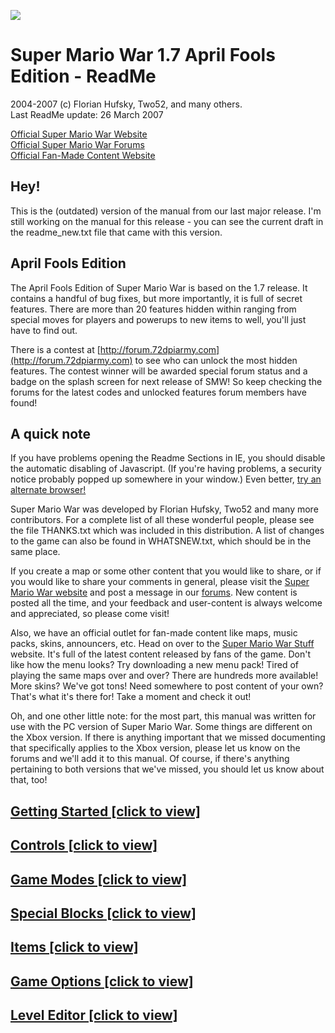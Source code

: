 ![](gfx/docs/splash.png)

<div id="content">

# Super Mario War 1.7 April Fools Edition - ReadMe

2004-2007 (c) Florian Hufsky, Two52, and many others.  
Last ReadMe update: 26 March 2007  

[Official Super Mario War Website](http://smw.72dpiarmy.com)  
[Official Super Mario War Forums](http://forum.72dpiarmy.com)  
[Official Fan-Made Content Website](http://smwstuff.com)

## Hey!

<div>

This is the (outdated) version of the manual from our last major release. I'm still working on the manual for this release - you can see the current draft in the readme_new.txt file that came with this version.

</div>

## April Fools Edition

<div>

The April Fools Edition of Super Mario War is based on the 1.7 release. It contains a handful of bug fixes, but more importantly, it is full of secret features. There are more than 20 features hidden within ranging from special moves for players and powerups to new items to well, you'll just have to find out.

There is a contest at [http://forum.72dpiarmy.com](http://forum.72dpiarmy.com) to see who can unlock the most hidden features. The contest winner will be awarded special forum status and a badge on the splash screen for next release of SMW! So keep checking the forums for the latest codes and unlocked features forum members have found!

</div>

## A quick note

<div>

If you have problems opening the Readme Sections in IE, you should disable the automatic disabling of Javascript. (If you're having problems, a security notice probably popped up somewhere in your window.) Even better, [try an alternate browser!](http://www.getfirefox.com)

Super Mario War was developed by Florian Hufsky, Two52 and many more contributors. For a complete list of all these wonderful people, please see the file THANKS.txt which was included in this distribution. A list of changes to the game can also be found in WHATSNEW.txt, which should be in the same place.

If you create a map or some other content that you would like to share, or if you would like to share your comments in general, please visit the [Super Mario War website](http://smw.72dpiarmy.com) and post a message in our [forums](http://forum.72dpiarmy.com). New content is posted all the time, and your feedback and user-content is always welcome and appreciated, so please come visit!

Also, we have an official outlet for fan-made content like maps, music packs, skins, announcers, etc. Head on over to the [Super Mario War Stuff](http://smwstuff.com) website. It's full of the latest content released by fans of the game. Don't like how the menu looks? Try downloading a new menu pack! Tired of playing the same maps over and over? There are hundreds more available! More skins? We've got tons! Need somewhere to post content of your own? That's what it's there for! Take a moment and check it out!

Oh, and one other little note: for the most part, this manual was written for use with the PC version of Super Mario War. Some things are different on the Xbox version. If there is anything important that we missed documenting that specifically applies to the Xbox version, please let us know on the forums and we'll add it to this manual. Of course, if there's anything pertaining to both versions that we've missed, you should let us know about that, too!

</div>

## [Getting Started [click to view]](javascript:toggleIt('gs'))

<div id="gs" class="leftbar" style="display: none;">

![](gfx/docs/ss01.png)

Super Mario War is a game for up to four players with many different modes of play. The basic goal of the game is to be the last player standing, and to accomplish this goal you must jump on your opponents' heads to kill them. There are many Mario-themed items you can use to help you kill your opponents, as well. In addition, there are several variations on this basic gameplay mechanic which you can try, such as Chicken, Capture The Flag, and so on. Plus, for those who enjoy customization, there are several aspects of the game which you can tweak to your liking through the Options menus, and if you like, you can make your own maps, skins, and other custom content to use (or download others' to use), too!

This section of the manual explains how to navigate the game's menus, and contains a short explanation of Tournaments and Tours as well. Please note that all of the controls listed in this section are defaults, and can be reconfigured if you like.

### The Main Menu

![](gfx/docs/ss02.png)

From this menu, you can access everything else in the game.

*   **Start** will take you to the Team and Character Selection screen (see below).*   **Players** allows you to change players between Player (human), Bot (computer), and None. You can't have less than two players active at any one time.*   **Match** allows you to select Single Game, Tournament 2 through 10, or any Tours you have on your machine. See Tournaments and Tours, below.*   **Options** takes you to the Options menu. For more information, check its section towards the end of this manual.*   **Controls** lets you configure the players' control schemes to your liking. For more info, check the Controls section of this manual.*   **Exit** causes the game to exit.

    ### Team and Character Selection

    ![](gfx/docs/ss03.png)

    From this screen, you can configure who is using which character and is on which team.

    *   You can select what character you'd like to be, out of all the skins you have on your machine, with Up and Down.*   You can select what team you want to be on with Left and Right.*   If you want to have the game select a skin for you at random, press Up and Down together (or if using a joystick, press the Random button).*   If you want to have a different random skin at the beginning of each match, without being able to see it beforehand, press Left and Right together (or with a joystick, press the Fast-Scroll and Random buttons together), which will change your skin into a flashing letter R.*   Press your Turbo key to lock in your selection, unless you're Player 1, who uses Enter. (If you're using a joystick, press Jump to lock in your selection, no matter which player you are.)  
    After all players have locked in, you can press Enter on this screen to go to the Game Selection screen.

    ### Game Selection

    ![](gfx/docs/ss04.png)

    From this menu, you can select your game mode, select the map you wish to use, change various mode settings, and tag your maps for easy selection. (When playing a Tour, all options on this screen, besides Start, are disabled.)

    *   **Start** starts the game.*   **Mode** allows you to change game modes. For info on these, please refer to the Game Modes section of this manual.*   **Lives/Kills/Time/Etc.** allows you to change the current game mode's basic parameter (i.e. the game length).*   **Map** allows you to change the map you want to use. You can press Left or Right to pick another map, or hold Left Shift and press Left or Right to go forward or backward 10 maps at a time. Or you can repeatedly press a letter or a number to cycle through maps whose names start with it.*   **Filters** allows you to select maps that only meet certain criteria. You can select one or more categories (such as whether or not the map contains moving platforms) and the game will only give you maps that meet all the criteria established. The bottom category, Simple, can be used as a custom filter by selecting the green question mark icon, which will give you a thumbnail view (see below) of all the maps. From there, maps can be toggled on (signified by a little coin) and off.*   **Thumbs** allows you to view many maps at once with a "thumbnail"-style view. To view other pages, scroll up or down off the screen, or hold Left Shift and press Up or Down.

    ### Playing the Game

    ![](gfx/docs/ss05.png) ![](gfx/docs/ss06.png)

    The main goal of the game is to stomp on your opponents' heads to kill them, although depending on the map you're playing on, you may be able to kill them in other ways, such as with items. There may also be additional rules or a different way of winning, depending on the mode you are playing; for information on these, you can check the Game Modes section of this manual. For information on the controls you'll be using to play the game, check out the section on Controls, below. And to learn about the different items and map elements you can use to turn the tables on your opponents, take a look at the Items and Special Blocks sections, towards the middle of the manual.

    ### Tournaments and Tours

    ![](gfx/docs/ss07.png) ![](gfx/docs/ss08.png)

    In a Tournament, players play games until one player has amassed a certain number of wins. The number of the Tournament determines how many wins are required (so, if you pick Tournament 4, you have to win four times). Each time a player wins, they will receive an icon on the scoreboard (first picture, above). This icon will be representative of the mode played.

    In a Tour, players play a series of predetermined games ("tour stops"). At the end of each game, players receive points based on how well they placed, and icons will be displayed on the scoreboard (second picture, above) to show just how each player placed in that round. Tours can be created by making a text file in the game's Tours subdirectory, following the correct format (check out simple.txt for more info). It is possible to designate how valuable each individual tour stop is (this information is displayed along the top of the scoreboard - see the screenshot), as well as which tour stops grant a bonus item to the winner.

    At the end of a Tournament, or after every game within the Tournament if that option is set (see the Options section towards the end of this manual), the winner will get a chance to spin the bonus wheel to acquire an item that they can use in the next game or games. However, in Tours, the bonus wheel will only appear in places where the tour's creator designates it, regardless of any current settings. Tour stops with this opportunity are represented on the scoreboard as small winged yellow boxes.

    </div>

## [Controls [click to view]](javascript:toggleIt('c'))

<div id="c" class="leftbar" style="display: none;">

### [PC - Keyboard [click to view]](javascript:toggleIt('pck'))

<div id="pck" style="display: none;">

The following are the default controls. Controls can be configured within the Controls menu, accessible from the main menu. From there, you can also switch your input devices to joysticks (see the next section for information on joystick controls).

#### Game controls

<div>

<table>

<tbody>

<tr class="borderbottom">

<td>Player 1</td>

<td>Player 2</td>

<td>Player 3</td>

<td>Player 4</td>

</tr>

<tr>

<td class="borderright">Left</td>

<td>Left Arrow</td>

<td>A</td>

<td>G</td>

<td>L</td>

</tr>

<tr>

<td class="borderright">Right</td>

<td>Right Arrow</td>

<td>D</td>

<td>J</td>

<td>'</td>

</tr>

<tr>

<td class="borderright">Jump</td>

<td>Up Arrow</td>

<td>W</td>

<td>Y</td>

<td>P</td>

</tr>

<tr>

<td class="borderright">Down</td>

<td>Down Arrow</td>

<td>S</td>

<td>H</td>

<td>;</td>

</tr>

<tr>

<td class="borderright">Turbo</td>

<td>R. Ctrl</td>

<td>E</td>

<td>U</td>

<td>[</td>

</tr>

<tr>

<td class="borderright">Use Item</td>

<td>R. Shift</td>

<td>Q</td>

<td>T</td>

<td>O</td>

</tr>

<tr>

<td class="borderright">Pause</td>

<td>Enter</td>

<td>n/a</td>

<td>n/a</td>

<td>n/a</td>

</tr>

<tr>

<td class="borderright">Exit</td>

<td>Esc</td>

<td>n/a</td>

<td>n/a</td>

<td>n/a</td>

</tr>

</tbody>

</table>

*   Press **Left** or **Right** to move left or right.*   Press **Jump** to jump. Press **Down** to jump down through certain platforms.*   Press **Turbo** to fire your weapon or to explode if you are a Bob-Omb. Hold **Turbo** and press **Left** or **Right** to run. While running, you can pick up shells and blue blocks that are not moving. To throw these items forward, release the Turbo key. To drop shells without throwing them, hold **Down** and release the Turbo key.*   Press **Use Item** to use whatever item is stored in your Item box. For more information on items, see their section below.*   Press **Pause** to pause the game. Press it a second time to resume.*   Press **Exit** to pause the game and bring up a dialog box. From there, you can either resume play or quit the game and return to the Game Selection menu.*   Once the game has ended and the victory fanfare has played, pressing either **Pause** or **Exit** will exit the game and return you to the Game Selection menu (or to the Scoreboard if in a Tournament or a Tour).</div>

#### Menu controls

<div>

<table>

<tbody>

<tr class="borderbottom">

<td>Player 1</td>

<td>Player 2</td>

<td>Player 3</td>

<td>Player 4</td>

</tr>

<tr>

<td class="borderright">Up</td>

<td>Up Arrow</td>

<td>W</td>

<td>Y</td>

<td>P</td>

</tr>

<tr>

<td class="borderright">Down</td>

<td>Down Arrow</td>

<td>S</td>

<td>H</td>

<td>:</td>

</tr>

<tr>

<td class="borderright">Left</td>

<td>Left Arrow</td>

<td>A</td>

<td>G</td>

<td>L</td>

</tr>

<tr>

<td class="borderright">Right</td>

<td>Right Arrow</td>

<td>D</td>

<td>J</td>

<td>'</td>

</tr>

<tr>

<td class="borderright">Select</td>

<td>Enter</td>

<td>E</td>

<td>U</td>

<td>[</td>

</tr>

<tr>

<td class="borderright">Cancel</td>

<td>Escape</td>

<td>Q</td>

<td>T</td>

<td>O</td>

</tr>

<tr>

<td class="borderright">Random</td>

<td>Space Bar</td>

<td>n/a</td>

<td>n/a</td>

<td>n/a</td>

</tr>

<tr>

<td class="borderright">Fast Scroll</td>

<td>L. Shift</td>

<td>n/a</td>

<td>n/a</td>

<td>n/a</td>

</tr>

</tbody>

</table>

*   Only Player 1's menu controls may be used in most menus.*   Use **Up**, **Down**, **Left**, and **Right** to navigate through menu choices, map thumbnails, etc.*   Press **Select** to select options and confirm choices.*   Press **Cancel** to return to the previous menu.*   To change a configurable choice, highlight it and press **Select**. Use **Left** or **Right** to cycle between available options, or press **Random** to have the computer select an available option at random. Press **Select** or **Cancel** to lock in your selection. When using a slider, like the ones on the Item Selection screen, you can also hold **Fast Scroll** and press **Left** or **Right** to jump from to one end or the other.*   On the main menu, to change player settings, press **Left** or **Right** to select a player, and **Up** or **Down** to change between Player, Bot, and Off.*   On the Player Select screen, press **Up** or **Down** to select a skin to use. Press **Left** or **Right** to select the team you want to be on. Press **Select** to lock in your choice. If you want to cancel your selection and pick something else, press **Cancel**. Once everyone has locked in their choices, have Player 1 press Select to advance to the Game Select menu.*   When selecting a skin, press **Up** and **Down** together to have the computer pick one for you at random. Press **Left** and **Right** together to make the computer pick a skin for you at random at the beginning of each round, even in the middle of a Tournament or Tour.*   When selecting a map, hold **Fast Map** and press **Left** or **Right** to go 10 maps at a time. When viewing maps by thumbnails, hold **Fast Scroll** and press **Up** or **Down** to quickly scroll through pages.</div>

</div>

### [PC - Joystick [click to view]](javascript:toggleIt('pcj'))

<div id="pcj" style="display: none;">

When using joysticks, it is important to note that there are a couple of differences in some basic controls. It is also important to note that the default settings for inputs are, most likely, _not_ the ones you want, since every joystick internally numbers and names its buttons differently (for example, on Joystick A, "button 1" might be the A button, whereas on Joystick B it's the left trigger). So when you set the game up to use a joystick, be sure to configure the buttons to something you like. (For this reason, the default controls will not be listed here.)

The following are the changes to the controls when using a joystick. For information on controls not listed here, see the Keyboard section.

*   In-game, to jump down through platforms, you have to hold **Down** and press **Jump**, instead of just pressing Down.*   All players with joysticks have **Random** and **Fast Map** menu controls. In addition, all players with joysticks have control in menus, not just Player 1.*   When selecting skins, to have the game select one at random, you must press **Random** instead of Up and Down together. Similarly, instead of pressing Left and Right toegether to get a random skin for each match, you have to hold **Fast Map** and press **Random**.</div>

### [Xbox [click to view]](javascript:toggleIt('xbox'))

<div id="xbox" style="display: none;">

When playing on the Xbox, each player is "locked in" to their joystick - in other words, Player 1 will always use the joystick plugged into the first port, etc.

The following are the default controls. All controls can be reconfigured via the Controls menu, accessible from the main menu.

#### Game controls

<div>

<table>

<tbody>

<tr class="borderbottom">

<td>All Players</td>

</tr>

<tr>

<td class="borderright">Left</td>

<td>Left (D-Pad)</td>

</tr>

<tr>

<td class="borderright">Right</td>

<td>Right (D-Pad)</td>

</tr>

<tr>

<td class="borderright">Jump</td>

<td>A</td>

</tr>

<tr>

<td class="borderright">Down</td>

<td>Down (D-Pad)</td>

</tr>

<tr>

<td class="borderright">Turbo</td>

<td>X</td>

</tr>

<tr>

<td class="borderright">Use Item</td>

<td>Y</td>

</tr>

<tr>

<td class="borderright">Pause</td>

<td>Start</td>

</tr>

<tr>

<td class="borderright">Exit</td>

<td>Back</td>

</tr>

</tbody>

</table>

*   Press **Left** or **Right** to move left or right.*   Press **Jump** to jump. Hold **Down** and press **Jump** to jump down through certain platforms.*   Press **Turbo** to fire your weapon or to explode if you are a Bob-Omb. Hold **Turbo** and press **Left** or **Right** to run. While running, you can pick up shells and blue blocks that are not moving. To throw these items forward, release the Turbo key. To drop shells without throwing them, hold **Down** and release the Turbo key.*   Press **Use Item** to use whatever item is stored in your Item box. For more information on items, see their section below.*   Press **Pause** to pause the game. Press it a second time to resume.*   Press **Exit** to pause the game and bring up a dialog box. From there, you can either resume play or quit the game and return to the Game Selection menu.*   Once the game has ended and the victory fanfare has played, pressing either **Pause** or **Exit** will exit the game and return you to the Game Selection menu (or to the Scoreboard if in a Tournament or a Tour).</div>

#### Menu controls

<div>

<table>

<tbody>

<tr class="borderbottom">

<td>All Players</td>

</tr>

<tr>

<td class="borderright">Up</td>

<td>Up (D-Pad)</td>

</tr>

<tr>

<td class="borderright">Down</td>

<td>Down (D-Pad)</td>

</tr>

<tr>

<td class="borderright">Left</td>

<td>Left (D-Pad)</td>

</tr>

<tr>

<td class="borderright">Right</td>

<td>Right (D-Pad)</td>

</tr>

<tr>

<td class="borderright">Select</td>

<td>A</td>

</tr>

<tr>

<td class="borderright">Cancel</td>

<td>Back</td>

</tr>

<tr>

<td class="borderright">Random</td>

<td>X</td>

</tr>

<tr>

<td class="borderright">Fast Scroll</td>

<td>Y</td>

</tr>

</tbody>

</table>

*   Use **Up**, **Down**, **Left**, and **Right** to navigate through menu choices, map thumbnails, etc.*   Press **Select** to select options and confirm choices.*   Press **Cancel** to return to the previous menu.*   To change a configurable choice, highlight it and press **Select**. Use **Left** or **Right** to cycle between available options, or press **Random** to have the computer select an available option at random. Press **Select** or **Cancel** to lock in your selection. When using a slider, like the ones on the Item Selection screen, you can also hold **Fast Scroll** and press **Left** or **Right** to jump from to one end or the other.*   On the main menu, to change player settings, press **Left** or **Right** to select a player, and **Up** or **Down** to change between Player, Bot, and Off.*   On the Player Select screen, press **Up** or **Down** to select a skin to use. Press **Left** or **Right** to select the team you want to be on. Press **Select** to lock in your choice. If you want to cancel your selection and pick something else, press **Cancel**. Once everyone has locked in their choices, press Select to advance to the Game Select menu.*   When selecting a skin, press **Random** to have the computer pick one for you at random. Hold **Fast Scroll** and press **Random** to make the computer pick a skin for you at random at the beginning of each round, even in the middle of a Tournament or Tour.*   When selecting a map, hold **Fast Scroll** and press **Left** or **Right** to go 10 maps at a time. When viewing maps by thumbnails, hold **Fast Scroll** and press **Up** or **Down** to quickly scroll through pages.</div>

</div>

</div>

## [Game Modes [click to view]](javascript:toggleIt('gm'))

<div id="gm" class="leftbar" style="display: none;">

There are many different ways to play Super Mario War. Each one is a little different than all the others, and each one requires different strategies. In addition, some modes have additional options that you can use to customize your game further. In the listings of possible options below, the defaults are shown in bold.

An option common to all modes (and subsequently not listed under each one) is the ability to set the basic parameter to "Unlimited", or Free Play.

### ![](gfx/docs/m01.png) Classic

This is the original Mario War game where each player starts with X lives and the last player with any lives left is the winner. Touching a hazard (such as spikes) causes you to lose a life; collecting a 1UP mushroom gives you an extra life.

Basic Parameter: **Lives** (5 to 100 by 5s, **10** default)

Additional Parameters: None

### ![](gfx/docs/m02.png) Frag Limit

This is the standard frag limit game where the first player to kill X players wins. Dying on a hazard causes you to lose a frag; collecting a 1UP mushroom gives you an extra frag.

Basic Parameter: **Kills** (5 to 100 by 5s, **20** default)

Additional Parameters: None

### ![](gfx/docs/m03.png) Time Limit

This is a timed game played to the number of seconds you select. The player with the most frags at the end of this time is the winner. Dying on a hazard causes you to lose a frag; collecting a 1UP mushroom gives you an extra frag.

Basic Parameter: **Time** (30 to 600 by 30s, **60** default)

Additional Parameters: None

### ![](gfx/docs/m04.png) Jail

This mode is similar to Frag Limit, but with a couple of modifications. Each player you kill in this mode will spawn in jail. When a player is in jail, their movement is slowed down and their jumping ability is hampered. If all the players on other teams are jailed, you earn extra points and everyone (both on your team and other teams) is freed. (This bonus is disabled in a 1v1 match, however, due to complete pointlessness.) If a player on your team tags you while in jail, you are freed. You are also freed if you spend enough time in jail.

Basic Parameter: **Kills** (5 to 100 by 5s, **20** default)

Additional Parameters:

*   **Free Timer** (# of seconds to get out of jail): None, 5, 10, 15, **20**, 25, 30, 35, 40, 45, 50, 55, 60*   **Tag Free** (whether you can tag your teammates to free them): **On**, Off

    ### ![](gfx/docs/m05.png) Coin Collection

    This game isn't about killing other players, it is about collecting coins. One or more coins will appear somewhere on the map. If someone grabs a coin, or if nobody can get to one within a certain amount of time, a new one will appear somewhere else. The first player to collect X coins wins. Whether dying has an effect can be set in this mode's optins, and collecting a 1UP counts as collecting a coin.

    Basic Parameter: **Coins** (5 to 100 by 5s, **20** default)

    Additional Parameters:

    *   **Penalty** (whether there is a -1 penalty for death): On, **Off***   **Quantity** (how many coins will appear at once): **1**, 2, 3, 4, 5

    ### ![](gfx/docs/m06.png) Stomp

    In this mode, Goombas, Cheep Cheeps, and Koopas will randomly spawn; the goal is to stomp or shoot as many as you can. The first player to kill X enemies wins. Stomping other players does nothing; neither does getting killed on hazards. Collecting a 1UP counts as an extra kill.

    Basic Parameter: **Kills** (10 to 200 by 10s, **10** default)

    Additional Parameters:

    *   **Rate** (how often, in general, enemies appear): Very Slow, Slow, **Moderate**, Fast, Very Fast*   **Goomba, Koopa, and Cheep Cheep Sliders** (comparative rates of each enemy appearing): 0 to 10 each (defaults of 1, 1, and 2 respectively)

    ### ![](gfx/docs/m07.png) Yoshi's Eggs

    In this mode, a Yoshi and a bouncy little green-spotted egg will randomly spawn. Players can pick the egg up by holding the Turbo button and bring it back to Yoshi to gain a point. The first person to return X eggs to Yoshi wins the game. If you die, of course, you will lose the egg; collecting a 1UP gives you an additional point. If the egg is not grabbed for a long enough period of time, it will move to another random location.

    Basic Parameter: **Eggs** (5 to 100 by 5s, **20** default)

    Additional Parameters: None

    ### ![](gfx/docs/m08.png) Capture The Flag

    In this mode, each team has a base and a flag. The goal is to protect your flag from being stolen and at the same time steal other teams' flags and bring them back to your base. The first team to return X enemy flags to their base wins. You can also bring your own flags back to your base if you can retrieve them from an opponent. Collecting a 1UP counts as having collected an enemy flag; dying in any way has no effect on your score.

    Basic Parameter: **Flags** (5 to 100 by 5s, **20** default)

    Additional Parameters:

    *   **Speed Slider** (for adjusting the speed of the bases' movement): 0 to 8 (default of 0)*   **Touch Return** (whether you can return your own flag to base just by touching it): On, **Off***   **Point Move** (whether your base moves after you score): **On**, Off*   **Auto Return** (seconds before your flag returns itself): None, 5, 10, 15, **20**, 25, 30, 35, 40, 45, 50, 55, 60

    ### ![](gfx/docs/m09.png) Chicken

    In this mode, the first person to kill another person will turn into the chicken. The player that is the chicken will constantly rack up points. The first player to X points wins. Dying on spikes will cause you to stop being the chicken, if you are; collecting a 1UP mushroom will give you 10 points no matter who you are. Killing another player while you're the chicken will also give you a bonus of 5 points.

    Basic Parameter: **Points** (50 to 1000 by 50s, **200** default)

    Additional Parameters:

    *   **Show Target** (whether an extra crosshair is displayed around the chicken): **On**, Off

    ### ![](gfx/docs/m10.png) Tag

    Tag is essentially the opposite of Chicken mode. At the start, one player will randomly be chosen as the tagged player (they will turn bright green with a white border). It is the job of the tagged one to kill (or touch) somebody else to transfer the tag. The tagged player gets a speed boost to help him catch the other players. When you're the tagged player, you'll constantly be losing points. When you hit 0, you are removed from the game and the player with the highest points will then become tagged. Being killed or killing yourself takes 5 points off your score and collecting a 1UP mushroom restores 10 points.

    Basic Parameter: **Points** (50 to 1000 by 50s, **200** default)

    Additional Parameters:

    *   **Touch Tag** (whether you can transfer the tag by just touching): **On**, Off

    ### ![](gfx/docs/m11.png) Star

    In this mode, there will either be a Ztar or a Shine, depending on how the options are set. One player will be designated to be the owner of this object, and if other players touch it, they will steal the object's ownership status. There is also a timer that gradually counts down.

    *   If the object in play is a Ztar, whoever has it when the clock hits 0 will lose a life. The clock will reset, and the same person will own the Ztar next time. Once a player is eliminated, the Ztar will go to the next player who has the most lives remaining (chosen at random if there is a tie). If you own the Ztar, you should try to hit other people with it (either by tagging or by throwing) so that they will take ownership.*   If the object in play is a Shine, whoever _doesn't_ have it when the clock hits 0 will lose a life. The clock will reset, and the Shine will change owners to whoever has the least number of lives remaining (chosen at random if there is a tie). If you own the Shine, you should try to keep it away from other players so that they can't take ownership.*   In either case, if the object in play stays out of its owner's hands for too long, it will warp right to them so they can start using it/keeping it away again.  

    Dying in any way other than from the countdown ending has no effect on your score. It's also important to know that in this mode, since the number of lives you start with is quite small, and extra lives are very valuable, 2UPs and 3UPs are only worth 1 extra life, and 5UPs are worth only 2.

    Basic Parameter: **Lives** (1 to 20, **5** default)

    Additional Parameters:

    *   **Time** (# of seconds on the timer): 5, 10, 15, 20, 25, **30**, 35, 40, 45, 50, 55, 60*   **Star Type** (which object is used): **Ztar**, Shine

    ### ![](gfx/docs/m12.png) Domination

    This mode is like the domination mode from many FPSs. There will be several bases randomly placed around the map and it is the goal to control as many of them as possible. You control them by tagging them. The more you control, the faster you accumulate points; the first player to accumulate X points wins. Additionally, every so often the bases will automatically relocate themselves to new, random positions. Collecting a 1UP gives you 10 points; what happens when you die (by any means) can be set in this mode's options.

    Basic Parameter: **Points** (50 to 1000 by 50s, **200** default)

    Additional Parameters:

    *   **Quantity** (the number of bases that appear): 1 to 10, # Players - 1, # Players, **# Players + 1**, # Players + 2 to 6, 2x Players - 3 to 1, 2x Players, 2x Players + 1 or 2*   **Relocate** (time between relocations): Never, 5, 10, 15, **20**, 25, 30, or 45 seconds, 1, 1.5, 2, 2.5, or 3 minutes  
    On Death:  
    *   **Lose Bases** (whether your bases reset to neutral): **On**, Off*   **Move Bases** (whether your bases move): On, **Off***   **Steal Bases** (whether your bases are taken by who killed you): On, **Off***   Steal Bases overrides Lose Bases when it is on.

    ### ![](gfx/docs/m17.png) King Of The Hill

    In this mode there is a small zone, "the hill," designated by a chainlink fence design. While your team is the only one with players in this zone, you have control of the hill; its border will change to your team's color and your team will gain points at a constant rate. However, the hill will occasionally relocate itself to a new, random position. First team to X points wins. Collecting a 1UP grants 10 points; dying does not affect your score.

    Basic Parameter: **Points** (50 to 1000 by 50s, **200** default)

    Additional Parameters:

    *   **Size** (size of the scoring zone): 2x2, **3x3**, 4x4, 5x5*   **Relocate** (time between relocations): Never, 5, 10, 15, **20**, 25, 30, or 45 seconds, 1, 1.5, 2, 2.5, or 3 minutes

    ### ![](gfx/docs/m13.png) Race

    In this mode, you must race around the map tagging moving targets in numerical order (you must tag "1" first, then "2", and so on). As you tag targets, your team indicator will appear on them. Once you tag all the numbered targets, head to the finish line (the checkered flag) to score a point. Collecting a 1UP gives you one extra lap; the penalty for dying can be configured in this mode's options. (It should be noted that in Race mode, 2UPs and 3UPs are only worth 1 extra lap, and 5UPs are worth only two, due to the usual small size of the goal score.)

    Basic Parameter: **Laps** (5 to 100 by 5s, **10** default)

    Additional Parameters:

    *   **Quantity** (the number of targets, including the checkered flag): 2, 3, **4**, 5, 6, 7, 8*   **Speed** (how fast the targets move): Very Slow, Slow, **Moderate**, Fast, Very Fast*   **Penalty** (what you lose when you die): None, One Goal, **All Goals**

    ### ![](gfx/docs/m14.png) Owned

    This mode is similar to Domination, except the players are your targets. Each player that you kill will spawn with a circle of your color behind them. For every player you have "Owned", the faster you accumulate points. If you are killed, you lose all your owned players. Collecting a 1UP gives you 10 points. Also, if you kill one of the players you already own, you will receive an extra 5 points.

    Basic Parameter: **Points** (50 to 1000 by 50s, **200** default)

    Additional Parameters: None

    ### ![](gfx/docs/m15.png) Frenzy

    This mode has the same rules as Frag Limit, except special powerup cards will randomly spawn around the map. Collecting one of these cards has the same effect as getting that item out of an item box, for the most part. This just makes the basic deathmatch just a little more exciting, not to mention that it lets you have items on maps that usually don't. There are twelve items that can appear on the cards: Bob-Ombs, Fire Flowers, Hammers, Feathers, Boomerangs, POWs, MOds, Bullet Bills, and all four different types of Shells.

    Basic Parameter: **Kills** (5 to 100 by 5s, **20** default)

    Additional Parameters:

    *   **Limit** (the number of item cards shown at once): Single Powerup, 1 to 5 Powerups, **# Players - 1**, # Players,  
    # Players + 1 to 3*   **Rate** (how long it takes for new cards to appear when they can): Instant, 1, 2, **3**, 5, 10, 15, 20, 25, or 30 seconds*   **Store Shells** (see note): **On**, Off*   **Sliders for Items** (comparative frequencies of each one appearing on cards): 0 to 10 each (defaults of 1 for Fire Flowers and Hammers, and 0 for everything else)  
    *   If Limit is set to Single Item, no more cards will appear until the person who picked up the first one uses it (in the case of Stored items or the Bob-Omb), no longer has it (in the case of Weapon items or the Bob-Omb), or has touched it (in case of Shells). In either case there is no delay for the card to appear after the first time. (This is the same way that the card in Bob-Omb mode worked in version 1.5.)*   If Store Shells is set to On, then when you touch a shell card, the shell will become a Stored item. If it is set to Off, then touching a shell card has the same effect as touching a regular shell (i.e. if you are holding Turbo then you will grab the shell; otherwise you will just kick it out of midair).

    ### ![](gfx/docs/m16.png) Survival

    This mode has the same rules as Classic, except now, Thwomps will rain down from the sky, Podoboos will pop up from the bottom, and fireballs will shoot in from the sides. Hitting any of these hazards will kill you. Just as in Classic, the last player alive wins.

    Basic Parameter: **Lives** (5 to 100 by 5s, **20** default)

    Additional Parameters:

    *   **Thwomp, Podoboo, and Fireball sliders** (comparative frequencies of each one appearing): 0 to 10 each (defaults of 1, 0, and 0 respectively)*   **Density** (how often hazards appear overall): Very Low, Low, **Medium**, High, Very High*   **Speed** (how fast Thwomps fall down): Very Slow, Slow, **Moderate**, Fast, Very Fast*   **Shield** (allows you to set a separate shield setting for this mode): **On**, Off</div>

## [Special Blocks [click to view]](javascript:toggleIt('sb'))

<div id="sb" class="leftbar" style="display: none;">

### ![](gfx/docs/b01.png) Bricks

If you hit these from underneath, or from the side with a shell, they will break. If anything is standing on these when you break them from below, you will kill it.

### ![](gfx/docs/b02.png) Note Blocks

These make you bounce. If you time your jump off them, you can go really high!

### ![](gfx/docs/b03.png) Item Boxes

If you hit one of these from underneath, or from the side with a shell, a random item will pop out of it. You can also kill things on top of these by bumping them.

### ![](gfx/docs/b04.png) Flip Blocks

If you hit these from underneath, they will start spinning. While they are spinning, you can go through them as if they weren't there. If they aren't spinning, and you hit these with shells, they will break.

### ![](gfx/docs/b05.png) Bounce Blocks

If something is standing on one of these, and you hit it from underneath, you will kill what was standing there. Don't stand on these too much if you can avoid it!

### ![](gfx/docs/b06.png) Donut Blocks

If you stand on these too long they will fall off the map. Watch out for traps underneath!

### ![](gfx/docs/b07.png) Blue Throw Blocks

You can pick these up and throw them at other players with the Turbo button. They will break when they hit a wall or another player. They will also disappear by themselves if you hold them for too long.

### ![](gfx/docs/b08.png) ON/OFF Switches

These come in four colors. While they are ON, all corresponding Switch Blocks on the map will be solid; similarly, while they are OFF, their Switch Blocks will be transparent. When you hit one of these from underneath or with a shell from the side, they will switch states. You can also kill people standing on Switches by bumping them from underneath.

### ![](gfx/docs/b09.png) Switch Blocks

Like the Switches, these come in four colors. When you can see their outlines, you can travel right through them; while they are completely visible, they act as a regular solid tile.

</div>

## [Items [click to view]](javascript:toggleIt('pu'))

<div id="pu" class="leftbar" style="display: none;">

Items in the game can be acquired in two ways: from item boxes ("?" blocks) or from Bonus Wheel spins. When collecting an item from an item box, it may be used instantly or it may be stored for later use, depending on the item. Items that are acquired by spinning the Bonus Wheel will always become a stored item at the beginning of each game you play, until they are overridden by another wheel spin or are cleared via the options menu.

Here are the classes of items:

*   **<font color="00aa00">Instant</font>** - These will be used immediately by the player upon picking it up.*   **<font color="770077">Stored</font>** - These will be stored in the player's item box and can be used at any time by pressing the Item button.*   **<font color="0000ff">Collectable</font>** - These will be treated as Instant items if the player doesn't already have them; otherwise they will be treated as Stored items.*   **<font color="ff0000">Weapon</font>** - These are just like Collectables, except that if you already have another Weapon, the one you already had becomes stored instead of the one you just got. Each player's current Weapon is displayed on top of their player icon on the score display.*   **<font color="ff7700">Throwable</font>** - These items cannot be gathered like other items, but you can pick them up when they are not moving by holding the Turbo button. When you release the button, you will throw the item.

    ### ![](gfx/docs/i01.png) 1UP Mushroom

    **Type: <font color="00aa00">Instant</font>**

    In game modes where the score is a measure of lives, frags, Goomba kills, etc., this item will grant you an extra life, frag, lap, etc. In all other modes, this item will grant you 10 extra points.

    ### ![](gfx/docs/i02.png) 2UP Mushroom

    **Type: <font color="00aa00">Instant</font>**

    Catching this pretty pink 'shroom counts as having collected 2 1UP Mushrooms (so you will receive either 2 extra lives, frags, etc., or 20 points towards the goal, with the exception of Race and Star modes in which this item still grants only 1 extra point). However, it moves a little faster than a 1UP.

    ### ![](gfx/docs/i03.png) 3UP Mushroom

    **Type: <font color="00aa00">Instant</font>**

    Grabbing a blue mushie counts as having collected 3 1UP Mushrooms (so you will receive either 3 extra lives, frags, etc., or 30 points towards the goal, with the exception of Race and Star modes in which this item still grants only 1 extra point). However, it moves quite a bit faster than a 1UP.

    ### ![](gfx/docs/i04.png) 5UP Mushroom

    **Type: <font color="00aa00">Instant</font>**

    Snagging this golden treat counts as having collected 5 1UP Mushrooms (so you will receive either 5 extra lives, frags, etc., or a whopping 50 points towards the goal, with the exception of Race and Star modes in which this item grants only 2 extra points). However, it is the fastest-moving of all the mushrooms, as well as the rarest item in the game!

    ### ![](gfx/docs/i07.png) Poison Mushroom

    **Type: <font color="00aa00">Instant</font>**

    Upon collecting this item, unless you are invincible, you will die. This will have the same effect on your score as hitting spikes or lava.

    ### ![](gfx/docs/i20.png) Mystery Mushroom

    **Type: <font color="00aa00">Instant</font>**

    When you grab this item, everyone on the map will immediately switch positions and stored items with each other. The actual switching is random, so you could swap with Player 2 one time and with Player 3 the next. If whoever takes your place dies within one second of getting there, you will be credited with a kill. Additionally, whoever's place you take, you will also take their stored item in place of yours, even if they didn't have anything (in which case you will then have nothing stored). The effect used when players switch can be changed in the Options menu under Item Settings.

    ### ![](gfx/docs/i05.png) Fire Flower

    **Type: <font color="ff0000">Weapon</font>**

    This item gives you the ability to shoot deadly fireballs with the turbo button. Fireballs bounce along the ground for a while until they disappear, but they will also disappear if they hit a wall or another player.

    ### ![](gfx/docs/i08.png) Hammer

    **Type: <font color="ff0000">Weapon</font>**

    This item will give you the ability to throw hammers. Hammers travel in an arc whose lateral distance is determined by how fast you are moving, and as a result, hammers are not very easy to aim - but they can give you a big advantage over players who are trying to jump you if you can use them well.

    ### ![](gfx/docs/i19.png) Boomerang

    **Type: <font color="ff0000">Weapon</font>**

    This item gives you the ability to shoot boomerangs. Using the default behavior, Boomerangs will travel ahead in a long arc before turning around and going in a straight line until they disappear. However, there are other trajectory types you can choose, under the Options menu (see below), if you don't like the default. Boomerangs, like hammers, can be shot through solid walls.

    ### ![](gfx/docs/i18.png) Feather

    **Type: <font color="ff0000">Weapon</font>**

    When you grab this item, you will don a cape and be granted the ability to jump a second time in midair! The second jump will be weaker than the first, though. This item is great for reaching high ledges, items, and targets. (Note that even though the Feather doesn't allow you to shoot anything, it still counts as a Weapon, so you can't have both a Feather and a Fire Flower, for example.)

    ### ![](gfx/docs/i06.png) Invincibility Star

    **Type: <font color="0000ff">Collectable</font>**

    Gives the player invincibility for 10 seconds. During this time, the player can walk on spikes/lava, stay above the map as long as they want, continually fall without burning up, and kill other players just by touching them.

    ### ![](gfx/docs/i10.png) Bob-Omb

    **Type: <font color="0000ff">Collectable</font>**

    This item turns you into a Bob-Omb. Pressing the turbo button causes you to explode and kill players around you. However, you can only explode once before you return to normal again. If you kill a player who is a Bob-Omb, and you aren't one already (which includes if you were one and just exploded), you will steal their Bob-Omb status.

    ### ![](gfx/docs/i09.png) Clock

    **Type: <font color="770077">Stored</font>**

    When you use this item, all players that are not on your team will be slowed down and will only be able to jump 2 blocks high. These effects last for 10 seconds.

    ### ![](gfx/docs/i13.png) Bullet Bill

    **Type: <font color="770077">Stored</font>**

    When this item is used, Bullet Bills of your team color will fire in from the sides of the screen for about 5 seconds. Players on the opposing team must dodge or jump on the Bullet Bills to avoid death. Additionally, If two players' Bullet Bills collide, they will explode. This explosion will kill anyone it touches, including the owners of the Bullet Bills.

    ### ![](gfx/docs/i11.png) POW Block

    **Type: <font color="770077">Stored</font>**

    When this item is used, the screen shakes for about half a second and any players that touch the ground during this time are killed. You should watch for when an opponent uses one of these, and make sure you make a big jump so you don't die.

    ### ![](gfx/docs/i12.png) MOd Block

    **Type: <font color="770077">Stored</font>**

    This item acts exactly like the POW block, except that when you use it, instead of killing players on the _ground_, you kill players in the _air_. So, when an opponent is using one of these, you should stay on the ground for a bit to avoid getting killed.

    ### ![](gfx/docs/i14.png) Green Shell

    **Type: <font color="ff7700">Throwable</font>**

    When this item is thrown or stomped on, it will start bouncing around the map. It can be jumped a second time to stop it. It will kill the first person it hits while it is moving, and will disappear afterwards. It will also disappear if it stays moving for too long without hitting anyone. You can also kill Green Shells with projectile weapons such as fireballs. Green shells will not disappear by themselves if they are not moving or if someone is carrying them.

    ### ![](gfx/docs/i15.png) Red Shell

    **Type: <font color="ff7700">Throwable</font>**

    This item is exactly like a Green Shell except for one detail: it doesn't stop when it hits one player, and will instead plow through as many things as are in its way until its time runs out or until someone shoots it.

    ### ![](gfx/docs/i16.png) Spiny Shell

    **Type: <font color="ff7700">Throwable</font>**

    This item is exactly like the Red Shell, except that it is covered in spikes and so it can't be jumped on to stop it once it's going. It can still be shot, though.

    ### ![](gfx/docs/i17.png) Buzzy Shell

    **Type: <font color="ff7700">Throwable</font>**

    This item is exactly like the Red Shell, except that it is immune to projectile weapons. It can still be jumped, though.

    #### A couple notes about Shells

    When two shells collide, if they are both the same "strength" (i.e. if they are both green or if they are both multikilling shells) then both of them will die. Otherwise, only the green shell will die (the multikilling shell will kill it and keep going). Also, when you win a shell from the Bonus Wheel, it will become a stored item. When you use it, if you are holding the Turbo button, the shell will appear in your hands so you can kick it; otherwise, it will appear in front of you and start moving right away.

    </div>

## [Game Options [click to view]](javascript:toggleIt('go'))

<div id="go" class="leftbar" style="display: none;">

### [Gameplay [click to view]](javascript:toggleIt('gameplay'))

<div id="gameplay" style="display: none;">

#### Respawn

This option allows you to configure how long it takes your character to respawn after dying. It can be set to any value between 0 (instant) and 10 seconds, in increments of 0.5 seconds.

#### Shield

This allows you to change the amount of time for which you are invincible right after spawning or warping. It can be set to any value between 0 (none) and 5 seconds, in increments of 0.5 seconds.

#### Bounds Time

In play, if someone stays above the top edge of the screen for too long, they will be penalized by dying. This option allows you to configure how much time is allowed before being penalized. It can be set between 1 and 10 seconds, in increments of 1 second, or you can disable it altogether by setting it to Infinite.

#### Warp Locks

This can be set to any value between 1 and 10 seconds, in increments of 1 second, or it can be set to Off. When set to anything other than Off, after one player uses a set of warps, all the warps in that set will be locked for the specified time to prevent other players from using them. When set to Off, warps can be used freely.

#### Bots

You can choose what difficulty level you want the AI to be here, between Very Easy, Easy, Moderate, Hard, and Very Hard. Very Hard is equivalent to the AI strength from version 1.6 and before.

#### Frame Limit

Here you can set the FPS as low as 10 and as high as 500 (!) frames per second, with a default speed of 62, or you can even turn the FPS limitation off altogether. If you have problems running the game at the default, or if you want to practice at a slower or faster speed, you should check this option out. Bear in mind that the game uses 62 as the number of frames per second when calculating things like how long shells last, so if you set the FPS to lower than that then things will last longer, and if you set it higher then things won't last as long.

#### Point Speed

This can be set to Very Slow, Slow, Moderate, Fast, or Very Fast. It controls how fast players accrue or lose points in point-based modes such as Domination or Tag. Moderate is equivalent to the point speed from version 1.6 and before.

</div>

### [Team [click to view]](javascript:toggleIt('team'))

<div id="team" style="display: none;">

#### Kills

When this is on, you can jump on and shoot your own teammates. When it is off, you and your projectiles will go through your teammates. This does _not_ apply to shells or throw blocks, however!

#### Team Colors

When this is on, all teammates will be set to the same color. (It is recommended that teammates choose different-looking skins, in this case.) When off, player 1 will always be red, Player 2 will be green, and so on.

</div>

### [Item Selection [click to view]](javascript:toggleIt('items'))

<div id="items" style="display: none;">

On this screen, there are 20 sliders, each corresponding to one of the different items that can appear from a "?" block, as well as the relative frequency of that one popping out. Each slider can be set from 0 to 10 inclusive, with 0 meaning the item will not appear at all.

As an example, the defaults for 1UP Mushrooms, Poison Mushrooms, POW Blocks, and MOd Blocks are 10, 5, 2, and 2 respectively. That means a 1UP is twice as likely to appear as a Poison Mushroom and 5 times as likely to appear as a POW, by default, and that POWs and MOds appear with equal frequency since they have the same number.

</div>

### [Item Settings [click to view]](javascript:toggleIt('isettings'))

<div id="isettings" style="display: none;">

#### Stored Use

This affects how long of a delay there is between pressing the item button and using your stored item. The higher the delay, the more reaction time your opponents have. This can be set to Very Slow (where it takes around two full seconds to use items), Slow, Moderate, Fast, and Very Fast (less than half a second).

#### Item Spawn

This allows you to set how long it takes for item boxes to generate another item after one gets knocked out of them. It can be set to any value between 5 and 60 seconds, in increments of 5 seconds.

#### Swap Style

This allows you to change the style of swap used with the Mystery Mushroom. Blink causes the players to blink back and forth. Walk causes them to walk in a straight line to their new destinations. Instant eliminates the delay caused by the other two animations and is the most chaotic of the three options.

#### Bonus Wheel

This can be set to Tournament Win, Every Game, or Off. When on Tournament Win, the bonus wheel appears after the end of a tournament and grants the winner an item. When on Every Game, the wheel appears after every game instead of just tournament-winning ones. When set to Off, the wheel does not appear.

#### Bonus Item

When set to Until Next Spin, players will keep items that they won from the bonus wheel until the someone spins the wheel again (i.e. there will only ever be one bonus item in play). When set to Keep Always, players will keep their bonus wheel items until they spin for new ones (so there can be multiple bonus items in play).

#### Reset Items

If someone has an item from the bonus wheel, this will allow you to get rid of it.

</div>

### [Weapons & Projectiles [click to view]](javascript:toggleIt('projectiles'))

<div id="projectiles" style="display: none;">

#### Fireball Life

This can be set between 1 and 10 seconds, in increments of 1 second. Fireballs will automatically disappear after they have stayed onscreen for this long.

#### Fireball Limit

This allows you to limit the number of fireballs you can shoot with each flower you get. It can be set to 2, 5, 8, 10, 12, 15, 20, 25, 30, 40, 50, or Unlimited.

#### Feather Jumps

This can be set between 1 and 5, and it simply determines how many extra midair jumps the Feather grants.

#### Feather Limit

This allows you to limit the number of midair jumps you can make. It can be set to 2, 5, 8, 10, 12, 15, 20, 25, 30, 40, 50, or Unlimited. Bear in mind that if you do multiple midair jumps in a row (using the Feather Jumps setting above), every single one counts as a separate weapon use.

#### Boomerang Style

With this, you can switch between Flat, SMB3, and Zelda styles.

*   Flat style makes the boomerangs travel straight forward until they hit the edge of the screen, after which they "bounce" back and travel straight towards the other edge of the screen.*   SMB3 style makes the boomerangs travel in a long forward arc before turning around and coming back in a straight line.*   Zelda style makes the boomerangs travel straight forward for a short distance before turning around and seeking out the player that shot them.

    #### Boomerang Life

    This can be set between 1 and 10 seconds, in increments of 1 second. Like the Fireball Life setting, boomerangs will automatically disappear after staying onscreen for this long.

    #### Boomerang Limit

    This allows you to limit the number of boomerangs you can shoot with each pickup. Like the other Limit options, it can be set to 2, 5, 8, 10, 12, 15, 20, 25, 30, 40, 50, or Unlimited. Unlike other weapons, however, if you don't catch your own boomerangs, you are penalized by an extra shot.

    #### Hammer Life

    This can be set between 0.5 and 1.2 seconds, in increments of 0.1 second, or you can set it to No Limit. Like the Fireball Life setting, hammers will automatically disappear after staying onscreen for this long. If you set this to No Limit, then hammers will disappear off the bottom of the screen.

    #### Hammer Delay

    Because hammers are so powerful, there is a delay after firing one in which you are not allowed to fire another. Here, you can set this delay to between 0 (none) and 1 second, in increments of 0.1 second.

    #### Hammer Power

    When this is set to One Kill, hammers disappear when they hit something. When set to Multiple Kills, hammers will go right through everything they touch!

    #### Hammer Limit

    This allows you to limit the number of hammers you can shoot with each item pickup. Like the Fireball limit, it can be set to 2, 5, 8, 10, 12, 15, 20, 25, 30, 40, 50, or Unlimited.

    #### Shell Life

    This setting allows you to change how long shells last before they automatically disappear. It can be set to 1, 2, 3, 4, 5, 6, 7, 8, 9, 10, 15, 20, 25, or 30 seconds, or you can set it to Unlimited.

    #### Blue Block Life

    Similar to the Shell Life setting, this allows you to change how long Blue Blocks last before they disappear. Unlike the Shell setting, however, this also affects how long you can hold them before they disappear in your hands. The same options as for Shell Life are available.

    </div>

### [Graphics [click to view]](javascript:toggleIt('graphics'))

<div id="graphics" style="display: none;">

#### Spawn

This allows you to change the way players appear on the map.

*   When set to **Instant**, players will simply appear out of nowhere.*   When set to **Door**, players will drop out of doors, as in the original DOS Mario War. The door's appearance causes about one half second of extra delay between the start and end of spawning.*   When set to **Swirl**, a large, colorful swirl will appear just before players spawn. This option makes the spawn very easy to spot, but also causes around one full second of extra delay.

    #### Awards

    This allows you to change the type of extra eyecandy shown on screen when a player gets three or more consecutive kills.

    *   **Fireworks** causes basic eyecandy to shoot out of the player, like a fireworks display.*   **Spiral** causes basic eyecandy to spiral out from the player.*   **Ring** causes small icons to circle the player. These icons represent the last 10 kill types (so, for example, when you hit someone with a fireball, you will receive a Fire Flower icon). When the player is killed, these icons will scatter.*   **Souls** causes nothing to be displayed until the player's chain of kills is broken, after which several icons will fly out of the dead player, representing the souls of the players he killed.*   **Text** causes a simple text indicator to pop out of the player. (This is also the only option which gives an award for only 2 consecutive kills.)*   **None** disables all effects.

    #### Scores

    This option enables you to change where the scores are displayed onscreen. Top and Bottom place all the scores in those places, and Corners will put one score in each corner of the screen.

    #### Crunch

    When this is on, the screen will "crunch" each time someone dies, just as in the original DOS Mario War.

    #### Top Layer

    Some maps have layers of tiles which the players can move behind. When this is set to Foreground, the players and all the special blocks on the map will appear behind these tiles. When this is set to Background, the players, blocks, projectiles, etc. will appear in front of these tiles. Setting this to Background can improve performance on slower machines, but will often cause the game to look weird because the players will be walking in front of stuff they shouldn't be.

    #### Crown

    When this is On, the crown that appears on the winner's head on the score display will also appear on their head in the actual game, so that they are more easily identifiable. When set to Off, the crown will only appear on the score display.

    #### Screen

    This simply allows you to change between Fullscreen and Windowed modes. (This doesn't appear on the Xbox version.)

    #### Screen Settings (Xbox version)

    This will take you to a menu where you can change various screen settings. **We are NOT responsible if you screw up your TV with these - use at your own risk!!**

    *   **Screen Resize** allows you to resize the picture on the screen so that it shows up better on your TV - use the left thumbstick to move the upper-left corner of the screen, the right thumbstick to move the lower-left corner of the screen, or press X to switch to a pre-set size.*   **Screen Filter** will change the method by which the picture is rendered on the screen. The different options are Point, Bilinear, Trilinear, Anisotropic, Quincunx, and Gaussian Cubic. The default is Bilinear. Different settings will look better or worse on different screens.*   **Flicker Filter** will attempt to filter out the flicker which some TVs generate. It can be set between 0 and 5, with a default of 5\. Different settings will look better on different screens.*   **Soften Filter** will add a softening effect (a blur) to the screen. It can be set to On or Off, default to Off.

    #### Menu Gfx and Game Gfx

    This allows you to select custom graphics packs if you have any installed on your machine. Graphics packs are installed by unzipping them into the gfx/packs subfolder of the game. (Make sure that when you unzip the files, they stay in their original directories; otherwise the game will not recognize the new packs!)

    </div>

### [Sound [click to view]](javascript:toggleIt('sound'))

<div id="sound" style="display: none;">

#### Sound

This allows you to alter the volume of the game's sound effects.

#### Music

This allows you to alter the volume of the tunes in the background.

#### Next Music

When this is set to Off, whichever track the game picks for the map will loop indefinitely. When set to On, the game will switch to a different music track after the current one has ended.

#### Announcer

This allows you to select an announcer, if you have any installed. Announcers are installed by unzipping them into the sfx/announcer subfolder of the game. (As with graphics packs, make sure the files get unzipped into the proper directories!)

#### Playlist

This allows you to change the game's music. Music packs are installed by unzipping them into the music subfolder of the game. (As with graphics packs and announcers, make sure the files go in the right places!)

#### Sfx Pack

This allows you to select custom sound effects packs if you have any installed. They go into the sfx/packs subdirectory of the game. (You should know what this parenthetical note should say by now.)

</div>

### Refresh Maps

This will refresh all of the map thumbnails stored in the maps/cache subdirectory. Be warned that this can take quite a long time.

</div>

## [Level Editor [click to view]](javascript:toggleIt('lec'))

<div id="lec" class="leftbar" style="display: none;">

### Starting and Choosing a Map

When the level editor starts, you will be viewing the first level in the map list.  

To change which map you are looking at, press Page Up or Page Down. By switching the map in this way, you will lose any changes on the map that were you working on. So, before you switch maps, you should press S to save that map if you want to keep the changes.

### Saving the Map

The name of the map is in the upper right corner of the screen. If you want to save to a different map and not overwrite the current map, hold shift then press S. The "save as" text will come up and you can save it as something else.

### Taking Screenshots

Before putting up your maps for download, you might want to take some pictures so people can look at them before they try them out. Press the Insert key on the keyboard and three .png files of different sizes will be saved to the maps/screenshots subdirectory.

### Something you might want to know

Make sure you play around with the controls a bit before trying to create an important map. Just remember that pressing S saves instantly to what ever map name is in the upper right corner, overwriting whatever was there before.  

You can also press **F1** in the editor to bring up a help screen, in case you need it.

As a general rule, if you want to place something, you should click with the left mouse button; to remove things, click the right mouse button.

### Controls

<dl>

<dt>T</dt>

<dd>Brings up the tile set - select a tile by left clicking on it, or go to another page of tiles by clicking on the numbers in the lower right. (DON'T RIGHT CLICK ON TILES unless you want to change the type of tile it is; however, changes to tile types will only affect how they act on your machine, NOT the machines you distribute the maps to). Now you're in "Tile Mode". Look to the upper left corner for the mode you're in. Tiles are collision detected blocks that don't move or background non-collision detected images.</dd>

<dt>I</dt>

<dd>This brings up the interaction block set - select a block by left-clicking on it. Now you're in "Block Mode". For a list of blocks and their descriptions, see the Special Blocks section, above. Blocks can be placed over tiles without replacing the tile. So, for example, if a brick is placed over a tile block and in the game the player destroys the brick, then the tile block will become visible.</dd>

<dt>W</dt>

<dd>This rings up the warps set - select a warp by left clicking on it. Now you're in "Warp Mode". Warps face outward; this means that if you want a player to be able to warp down into a pipe below him, you should place an upward facing arrow on those blocks. All warps with the same number are considered connected, and players will randomly exit from another warp with the same number that they entered from.</dd>

<dt>M</dt>

<dd>This puts you into "Move Mode" - you can now select areas on the map and move them around. First select an area so it is highlighted in red. Now click and hold on that area and move the mouse to drag it around. There are some more tools you can use to make this more powerful:  

*   Shift - This allows you to select multiple areas at once. Hold down the shift key then select areas on the map. All the areas will stay selected.*   Ctrl - This allows you to select areas freehand. Hold down the left control key then select areas on the map. The areas are now selected just under the mouse instead of the drag select box.*   C - This will make a copy the areas currently selected. Move your mouse around to see what it will look like when you paste it back to the map. When you are happy with the placement of the copied areas, left click the mouse to add it to the map. If you want to abort the paste, right click the mouse.*   Delete - If you want to delete certain areas of the map, simply select them and hit the Delete or Backspace key.</dd>

<dt>L</dt>

<dd>This brings up the Tile Types set - pick one by clicking on it. Now you're in "Tile Type Mode". Left-click to set tiles to the type you picked, or right-click to clear tile-types (players can move freely through a tile if there is no tile-type associated with it).</dd>

<dt>P</dt>

<dd>This puts you into "Platform Mode" - from here, you can set up all the moving parts of your map. Here are the things you can do:  

*   Click the "New" button to create a new platform. When creating a platform, the controls are more or less the same as when editing a map. (Bear in mind that you can create platforms anywhere on the screen. Also bear in mind that you can only put tiles into your platform - interactive blocks are not allowed.)*   If, instead of making a new platform, you'd like to edit an existing one, click on one of the numbered buttons.*   While making a platform, press P to change the path the platform will take. Use the left mouse button to place the starting point (green), and the right mouse button to place the endpoint (red). Note that the game currently only supports platforms that move back and forth, and platforms can only move vertically or horizontally.*   While on the platform-making screen, press + or - to change the speed the current platform will have. The current speed is shown in the upper right corner of the screen.*   Press Delete while working on a platform to delete it altogether.</dd>

<dt>X</dt>

<dd>This puts you into "No Player Spawn Mode" - you can now select areas of the map that you don't want the players to spawn in, which will appear as yellow boxes with red Xs on them. This is useful if you have a part of your map that would cause problems if players could spawn there, such as places where it is impossible to get jumped on or to jump out of.</dd>

<dt>Z</dt>

<dd>This puts you into "No Item Spawn Mode" - you can now select places on the map that you don't want mode objects (such as coins, eggs, and bases) to appear. These areas will appear as green boxes with red Xs on them. These should be used to keep important things from appearing in places that players cannot reach.</dd>

<dt>V</dt>

<dd>Pressing V will hide all the interactive blocks on the map so you can see what's behind them.</dd>

<dt>Y</dt>

<dd>Since there are 4 layers to a map, you need to be able to select which layer you want to add tiles to. Use the "Y" key to do this. On the upper left, you'll see a little 0,1,2,3 icon. The colored number is the layer you are currently working with. When you add tiles, they will be added to this layer. The layers are ordered, with 0 being the bottom-most layer, and 3 being the top-most. You can use this key in conjuction with the "U" key to view just a single layer.</dd>

<dt>U</dt>

<dd>Toggles viewing just the selected layer or all the layers at once. Sometimes it is helpful to just be able to modify a single layer without having to look at everything else.</dd>

<dt>O</dt>

<dd>Optimizes the layers. This essentially moves all solid tiles down to the deepest available layer. There is a performance hit for tiles in layers 2 and 3 of the map. You should try to place as many solid tiles that a player would never be behind in layers 0 and 1\. This optimize tool helps you do that. Save your map prior to using this feature because it can split up tiles across layers which makes the map hard to work on after you optimize it. Optimized maps should behave in the game exactly the same way unoptimized maps do, except for the fact that they will not tax your machine as much.</dd>

<dt>N</dt>

<dd>Creates a new map with the current map's background. You will be prompted to enter a name for the new map.</dd>

<dt>S</dt>

<dd>As stated above, this key will immediately save the map to the name in the upper right corner of the screen.</dd>

<dt>Shift + S</dt>

<dd>This allows you to save another copy of the map with a new name. However, the editor will not switch to that copy - if you want to work on the new map, you'll have to go select it yourself (although you can use Shift + F to find it, as explained below).</dd>

<dt>Shift + F</dt>

<dd>Find a map by name - This will bring up a dialog where you can enter part of a map name and it will open the first map whose filename contains a match for that string (if no map matches, the program will stay on the current map). You can then repeatedly press F to view all the maps that match that string.</dd>

<dt>F</dt>

<dd>Repeatedly press the F key to view all the maps that match the current find string. If you haven't used "Shift + F" yet, pressing F will bring up the find dialog.</dd>

<dt>Page Up/Page Down</dt>

<dd>This will immediately go to the previous or next map in the list, respectively. Don't forget to save before using these!</dd>

<dt>Left click</dt>

<dd>This will simply place a tile in the currently selected layer, or place a block in the block layer. (There is only one layer available for blocks, but it is separate from the other four layers.)</dd>

<dt>Right click</dt>

<dd>This will remove tiles and blocks from the currently selected layer.</dd>

<dt>B</dt>

<dd>This will bring up a menu of background thumbnails. Press Page Up or Page Down to view more thumbs. Left-click a background to select it and use its music category as well, or right-click a background to select it without selecting its music category.</dd>

<dt>G</dt>

<dd>This will change the current map's background image.</dd>

<dt>R</dt>

<dd>This will change the current map's music category. This affects what songs, out of the current music pack, that the game will decide to play when you use this map.</dd>

<dt>E</dt>

<dd>This will bring up a dialog which will allow you to select what kind, if any, of extra eyecandy you want on the map.</dd>

<dt>CTRL + DELETE</dt>

<dd>This will clear all tiles and blocks from the current map.</dd>

<dt>ESC</dt>

<dd>Exits the level editor.</dd>

</dl>

</div>

</div>
